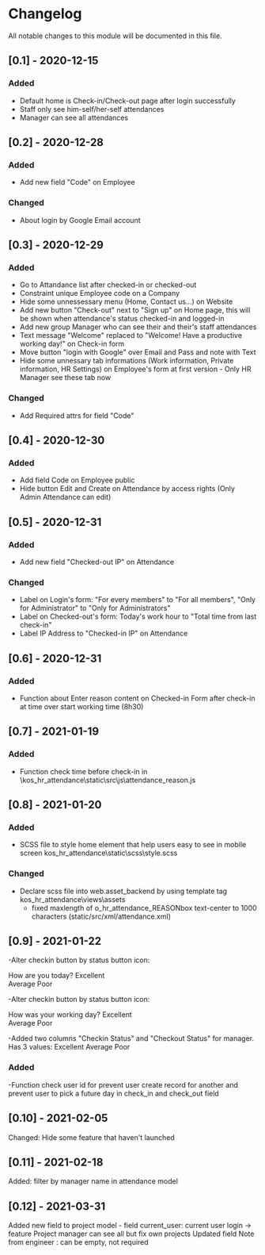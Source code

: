 # Changelog

All notable changes to this module will be documented in this file.

## [0.1] - 2020-12-15

### Added

- Default home is Check-in/Check-out page after login successfully
- Staff only see him-self/her-self attendances
- Manager can see all attendances

## [0.2] - 2020-12-28

### Added

- Add new field "Code" on Employee

### Changed

- About login by Google Email account

## [0.3] - 2020-12-29

### Added

- Go to Attandance list after checked-in or checked-out
- Constraint unique Employee code on a Company
- Hide some unnessessary menu (Home, Contact us...) on Website
- Add new button "Check-out" next to "Sign up" on Home page, this will be shown when attendance's status checked-in and logged-in
- Add new group Manager who can see their and their's staff attendances
- Text message "Welcome" replaced to "Welcome! Have a productive working day!" on Check-in form
- Move button "login with Google" over Email and Pass and note with Text
- Hide some unnessary tab informations (Work information, Private information, HR Settings)
  on Employee's form at first version - Only HR Manager see these tab now

### Changed

- Add Required attrs for field "Code"

## [0.4] - 2020-12-30

### Added

- Add field Code on Employee public
- Hide button Edit and Create on Attendance by access rights (Only Admin Attendance can edit)

## [0.5] - 2020-12-31

### Added

- Add new field "Checked-out IP" on Attendance

### Changed

- Label on Login's form: "For every members" to "For all members", "Only for Administrator" to "Only for Administrators"
- Label on Checked-out's form: Today's work hour to "Total time from last check-in"
- Label IP Address to "Checked-in IP" on Attendance

## [0.6] - 2020-12-31

### Added

- Function about Enter reason content on Checked-in Form after check-in at time over start working time (8h30)

## [0.7] - 2021-01-19

### Added

- Function check time before check-in in  
  \kos_hr_attendance\static\src\js\attendance_reason.js

## [0.8] - 2021-01-20

### Added

- SCSS file to style home element that help users easy to see in mobile screen
  kos_hr_attendance\static\scss\style.scss

### Changed

- Declare scss file into web.asset_backend by using template tag
  kos_hr_attendance\views\assets
  - fixed maxlength of o_hr_attendance_REASONbox text-center to 1000 characters (static/src/xml/attendance.xml)

## [0.9] - 2021-01-22

-Alter checkin button by status button icon:

How are you today?
Excellent  
Average
Poor

-Alter checkin button by status button icon:

How was your working day?
Excellent  
Average
Poor

-Added two columns "Checkin Status" and "Checkout Status" for manager. Has 3 values:
Excellent
Average
Poor

### Added
-Function check user id for prevent user create record for another and prevent user to pick a future day in check_in and check_out field

## [0.10] - 2021-02-05

Changed: Hide some feature that haven't launched

## [0.11] - 2021-02-18

Added: filter by manager name in attendance model

## [0.12] - 2021-03-31

Added new field to project model - field current_user: current user login -> feature Project manager can see all but fix own projects
Updated field Note from engineer : can be empty, not required
